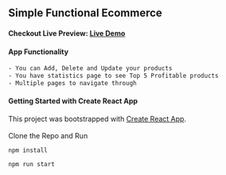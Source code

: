 ## Simple Functional Ecommerce

#### Checkout Live Preview: [Live Demo](https://amazing-mestorf-c0878f.netlify.app/)

#### App Functionality

```html
- You can Add, Delete and Update your products 
- You have statistics page to see Top 5 Profitable products
- Multiple pages to navigate through
```

#### Getting Started with Create React App

This project was bootstrapped with [Create React App](https://github.com/facebook/create-react-app).
<br><br>
Clone the Repo and Run
```
npm install
```

```
npm run start
```
